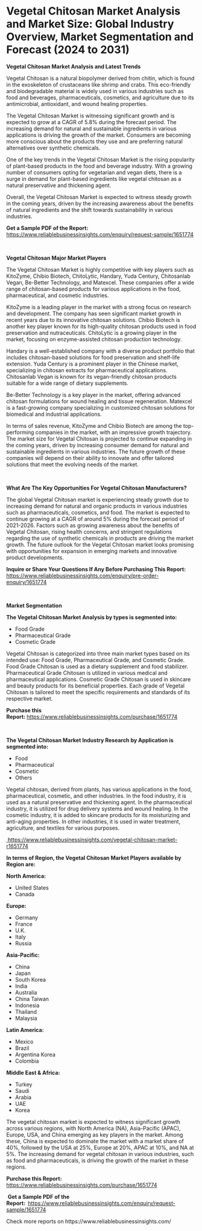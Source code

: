 <p><h1>Vegetal Chitosan Market Analysis and Market Size: Global Industry Overview, Market Segmentation and Forecast (2024 to 2031)</h1></p><p><strong>Vegetal Chitosan Market Analysis and Latest Trends</strong></p>
<p><p>Vegetal Chitosan is a natural biopolymer derived from chitin, which is found in the exoskeleton of crustaceans like shrimp and crabs. This eco-friendly and biodegradable material is widely used in various industries such as food and beverages, pharmaceuticals, cosmetics, and agriculture due to its antimicrobial, antioxidant, and wound healing properties.</p><p>The Vegetal Chitosan Market is witnessing significant growth and is expected to grow at a CAGR of 5.8% during the forecast period. The increasing demand for natural and sustainable ingredients in various applications is driving the growth of the market. Consumers are becoming more conscious about the products they use and are preferring natural alternatives over synthetic chemicals.</p><p>One of the key trends in the Vegetal Chitosan Market is the rising popularity of plant-based products in the food and beverage industry. With a growing number of consumers opting for vegetarian and vegan diets, there is a surge in demand for plant-based ingredients like vegetal chitosan as a natural preservative and thickening agent.</p><p>Overall, the Vegetal Chitosan Market is expected to witness steady growth in the coming years, driven by the increasing awareness about the benefits of natural ingredients and the shift towards sustainability in various industries.</p></p>
<p><strong>Get a Sample PDF of the Report:&nbsp;</strong> <a href="https://www.reliablebusinessinsights.com/enquiry/request-sample/1651774">https://www.reliablebusinessinsights.com/enquiry/request-sample/1651774</a></p>
<p>&nbsp;</p>
<p><strong>Vegetal Chitosan Major Market Players</strong></p>
<p><p>The Vegetal Chitosan Market is highly competitive with key players such as KitoZyme, Chibio Biotech, ChitoLytic, Handary, Yuda Century, Chitosanlab Vegan, Be-Better Technology, and Matexcel. These companies offer a wide range of chitosan-based products for various applications in the food, pharmaceutical, and cosmetic industries.</p><p>KitoZyme is a leading player in the market with a strong focus on research and development. The company has seen significant market growth in recent years due to its innovative chitosan solutions. Chibio Biotech is another key player known for its high-quality chitosan products used in food preservation and nutraceuticals. ChitoLytic is a growing player in the market, focusing on enzyme-assisted chitosan production technology.</p><p>Handary is a well-established company with a diverse product portfolio that includes chitosan-based solutions for food preservation and shelf-life extension. Yuda Century is a prominent player in the Chinese market, specializing in chitosan extracts for pharmaceutical applications. Chitosanlab Vegan is known for its vegan-friendly chitosan products suitable for a wide range of dietary supplements.</p><p>Be-Better Technology is a key player in the market, offering advanced chitosan formulations for wound healing and tissue regeneration. Matexcel is a fast-growing company specializing in customized chitosan solutions for biomedical and industrial applications.</p><p>In terms of sales revenue, KitoZyme and Chibio Biotech are among the top-performing companies in the market, with an impressive growth trajectory. The market size for Vegetal Chitosan is projected to continue expanding in the coming years, driven by increasing consumer demand for natural and sustainable ingredients in various industries. The future growth of these companies will depend on their ability to innovate and offer tailored solutions that meet the evolving needs of the market.</p></p>
<p>&nbsp;</p>
<p><strong>What Are The Key Opportunities For Vegetal Chitosan Manufacturers?</strong></p>
<p><p>The global Vegetal Chitosan market is experiencing steady growth due to increasing demand for natural and organic products in various industries such as pharmaceuticals, cosmetics, and food. The market is expected to continue growing at a CAGR of around 5% during the forecast period of 2021-2026. Factors such as growing awareness about the benefits of Vegetal Chitosan, rising health concerns, and stringent regulations regarding the use of synthetic chemicals in products are driving the market growth. The future outlook for the Vegetal Chitosan market looks promising with opportunities for expansion in emerging markets and innovative product developments.</p></p>
<p><strong>Inquire or Share Your Questions If Any Before Purchasing This Report:</strong> <a href="https://www.reliablebusinessinsights.com/enquiry/pre-order-enquiry/1651774">https://www.reliablebusinessinsights.com/enquiry/pre-order-enquiry/1651774</a></p>
<p>&nbsp;</p>
<p><strong>Market Segmentation</strong></p>
<p><strong>The Vegetal Chitosan Market Analysis by types is segmented into:</strong></p>
<p><ul><li>Food Grade</li><li>Pharmaceutical Grade</li><li>Cosmetic Grade</li></ul></p>
<p><p>Vegetal Chitosan is categorized into three main market types based on its intended use: Food Grade, Pharmaceutical Grade, and Cosmetic Grade. Food Grade Chitosan is used as a dietary supplement and food stabilizer. Pharmaceutical Grade Chitosan is utilized in various medical and pharmaceutical applications. Cosmetic Grade Chitosan is used in skincare and beauty products for its beneficial properties. Each grade of Vegetal Chitosan is tailored to meet the specific requirements and standards of its respective market.</p></p>
<p><strong>Purchase this Report:&nbsp;</strong><a href="https://www.reliablebusinessinsights.com/purchase/1651774">https://www.reliablebusinessinsights.com/purchase/1651774</a></p>
<p>&nbsp;</p>
<p><strong>The Vegetal Chitosan Market Industry Research by Application is segmented into:</strong></p>
<p><ul><li>Food</li><li>Pharmaceutical</li><li>Cosmetic</li><li>Others</li></ul></p>
<p><p>Vegetal chitosan, derived from plants, has various applications in the food, pharmaceutical, cosmetic, and other industries. In the food industry, it is used as a natural preservative and thickening agent. In the pharmaceutical industry, it is utilized for drug delivery systems and wound healing. In the cosmetic industry, it is added to skincare products for its moisturizing and anti-aging properties. In other industries, it is used in water treatment, agriculture, and textiles for various purposes.</p></p>
<p><a href="https://www.reliablebusinessinsights.com/vegetal-chitosan-market-r1651774">&nbsp;https://www.reliablebusinessinsights.com/vegetal-chitosan-market-r1651774</a></p>
<p><strong>In terms of Region, the Vegetal Chitosan Market Players available by Region are:</strong></p>
<p>
    <p> <strong> North America: </strong>
        <ul>
            <li>United States</li>
            <li>Canada</li>
        </ul>
        </p> 
    <p> <strong> Europe: </strong>
        <ul>
            <li>Germany</li>
            <li>France</li>
            <li>U.K.</li>
            <li>Italy</li>
            <li>Russia</li>
        </ul>
        </p> 
    <p> <strong> Asia-Pacific: </strong>
        <ul>
            <li>China</li>
            <li>Japan</li>
            <li>South Korea</li>
            <li>India</li>
            <li>Australia</li>
            <li>China Taiwan</li>
            <li>Indonesia</li>
            <li>Thailand</li>
            <li>Malaysia</li>
        </ul>
        </p> 
    <p> <strong> Latin America: </strong>
        <ul>
            <li>Mexico</li>
            <li>Brazil</li>
            <li>Argentina Korea</li>
            <li>Colombia</li>
        </ul>
        </p> 
    <p> <strong> Middle East & Africa: </strong>
        <ul>
            <li>Turkey</li>
            <li>Saudi</li>
            <li>Arabia</li>
            <li>UAE</li>
            <li>Korea</li>
        </ul>
    </p>
    </p>
<p><p>The vegetal chitosan market is expected to witness significant growth across various regions, with North America (NA), Asia-Pacific (APAC), Europe, USA, and China emerging as key players in the market. Among these, China is expected to dominate the market with a market share of 40%, followed by the USA at 25%, Europe at 20%, APAC at 10%, and NA at 5%. The increasing demand for vegetal chitosan in various industries, such as food and pharmaceuticals, is driving the growth of the market in these regions.</p></p>
<p><strong>Purchase this Report: </strong><a href="https://www.reliablebusinessinsights.com/purchase/1651774">https://www.reliablebusinessinsights.com/purchase/1651774</a></p>
<p>&nbsp;<strong>Get a Sample PDF of the Report:&nbsp;&nbsp;</strong><a href="https://www.reliablebusinessinsights.com/enquiry/request-sample/1651774">https://www.reliablebusinessinsights.com/enquiry/request-sample/1651774</a></p>
<p><strong></strong></p>
<p>Check more reports on https://www.reliablebusinessinsights.com/</p>